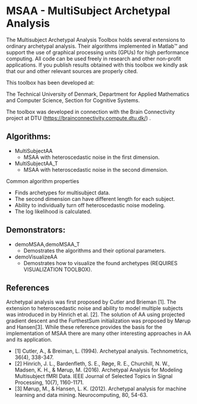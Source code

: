 # MSAA - MultiSubject Archetypal Analysis
The Multisubject Archetypal Analysis Toolbox holds several extensions to
ordinary archetypal analysis. Their algorithms implemented in Matlab™ and 
support the use of graphical processing units (GPUs) for high performance 
computing. All code can be used freely in research and other non-profit 
applications. If you publish results obtained with this toolbox we kindly 
ask that our and other relevant sources are properly cited. 

This toolbox has been developed at:

The Technical University of Denmark, 
Department for Applied Mathematics and Computer Science,
Section for Cognitive Systems.

The toolbox was developed in connection with the Brain Connectivity project 
at DTU (https://brainconnectivity.compute.dtu.dk/) .

## Algorithms:

* MultiSubjectAA
	- MSAA with heteroscedastic noise in the first dimension.
* MultiSubjectAA_T   
	- MSAA with heteroscedastic noise in the second dimension.

Common algorithm properties

* Finds archetypes for multisubject data.
* The second dimension can have different length for each subject.
* Ability to individually turn off heteroscedastic noise modeling.
* The log likelihood is calculated.

## Demonstrators:
* demoMSAA,demoMSAA_T
	- Demostrates the algorithms and their optional parameters.
* demoVisualizeAA
	- Demostrates how to visualize the found archetypes (REQUIRES VISUALIZATION TOOLBOX).

## References
Archetypal analysis was first proposed by Cutler and Brieman [1]. The extension to heteroscedastic noise and ability to model multiple subjects was introduced in by Hinrich et al. [2]. The solution of AA using projected gradient descent and the FurthestSum initialization was proposed by Mørup and Hansen[3]. While these reference provides the basis for the implementation of MSAA there are many other interesting approaches in AA and its application.

 * [1] Cutler, A., & Breiman, L. (1994). Archetypal analysis. Technometrics, 36(4), 338-347.
 * [2] Hinrich, J. L., Bardenfleth, S. E., Røge, R. E., Churchill, N. W., Madsen, K. H., & Mørup, M. (2016). Archetypal Analysis for Modeling Multisubject fMRI Data. IEEE Journal of Selected Topics in Signal Processing, 10(7), 1160-1171.
 * [3] Mørup, M., & Hansen, L. K. (2012). Archetypal analysis for machine learning and data mining. Neurocomputing, 80, 54-63.
